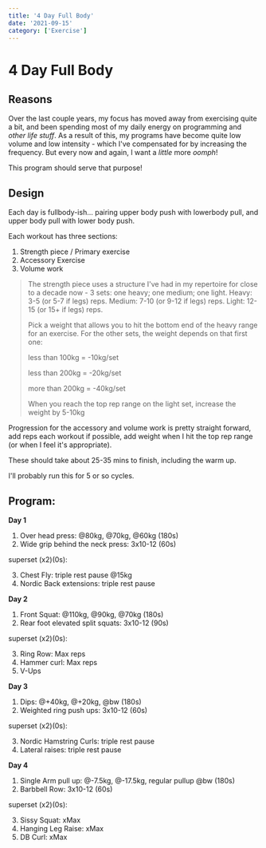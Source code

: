 ```yaml
---
title: '4 Day Full Body'
date: '2021-09-15'
category: ['Exercise']
---
```


# 4 Day Full Body

## Reasons

Over the last couple years, my focus has moved away from exercising quite a bit, and been spending most of my daily energy on programming and _other life stuff_. As a result of this, my programs have become quite low volume and low intensity - which I've compensated for by increasing the frequency. But every now and again, I want a _little_ more _oomph_!

This program should serve that purpose!

## Design

Each day is fullbody-ish... pairing upper body push with lowerbody pull, and upper body pull with lower body push.

Each workout has three sections:

1. Strength piece / Primary exercise
2. Accessory Exercise
3. Volume work

> The strength piece uses a structure I've had in my repertoire for close to a decade now - 3 sets: one heavy; one medium; one light.
> Heavy: 3-5 (or 5-7 if legs) reps.
> Medium: 7-10 (or 9-12 if legs) reps.
> Light: 12-15 (or 15+ if legs) reps.
>
> Pick a weight that allows you to hit the bottom end of the heavy range for an exercise. For the other sets, the weight depends on that first one:
>
> less than 100kg = -10kg/set
>
> less than 200kg = -20kg/set
>
> more than 200kg = -40kg/set
>
> When you reach the top rep range on the light set, increase the weight by 5-10kg

Progression for the accessory and volume work is pretty straight forward, add reps each workout if possible, add weight when I hit the top rep range (or when I feel it's appropriate).

These should take about 25-35 mins to finish, including the warm up.

I'll probably run this for 5 or so cycles.

## Program:

**Day 1**

1. Over head press: @80kg, @70kg, @60kg (180s)
2. Wide grip behind the neck press: 3x10-12 (60s)

superset (x2)(0s):

3. Chest Fly: triple rest pause @15kg
4. Nordic Back extensions: triple rest pause

**Day 2**

1. Front Squat: @110kg, @90kg, @70kg (180s)
2. Rear foot elevated split squats: 3x10-12 (90s)

superset (x2)(0s):

3. Ring Row: Max reps
4. Hammer curl: Max reps
5. V-Ups

**Day 3**

1. Dips: @+40kg, @+20kg, @bw (180s)
2. Weighted ring push ups: 3x10-12 (60s)

superset (x2)(0s):

3. Nordic Hamstring Curls: triple rest pause
4. Lateral raises: triple rest pause

**Day 4**

1. Single Arm pull up: @-7.5kg, @-17.5kg, regular pullup @bw (180s)
2. Barbbell Row: 3x10-12 (60s)

superset (x2)(0s):

3. Sissy Squat: xMax
4. Hanging Leg Raise: xMax
5. DB Curl: xMax
